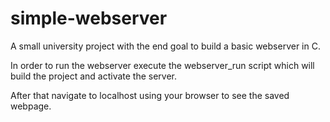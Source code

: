 # simple-webserver
A small university project with the end goal to build a basic webserver in C.

In order to run the webserver execute the webserver_run script which will build the project and activate the server. 

After that navigate to localhost using your browser to see the saved webpage.
